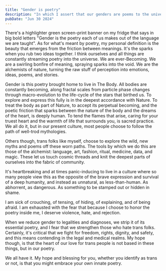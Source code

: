 ```yaml
---
title: "Gender is poetry"
description: "In which I assert that our genders are poems to the universe."
pubDate: "Jun 30 2024"
---
```


There's a highlighter green screen-print banner on my fridge that says in big bold letters "Gender is the poetry each of us makes out of the language we are taught". As for what's meant by poetry, my personal definition is the beauty that emerges from the friction between meanings. It's the sparks when you rub two ideas together. I think ourselves and all things are constantly streaming poetry into the universe. We are ever-Becoming. We are a swirling bonfire of meaning, spraying sparks into the void. We are the alchemists of nature, turning the raw stuff of perception into emotions, ideas, poems, and stories.

Gender is this poetry brought home to live in The Body. All bodies are constantly becoming, along fractal scales from particle phase changes through macro-evolution to the life-cycle of the stars that birthed us. To explore and express this fully is in the deepest accordance with Nature. To treat the body as part of Nature, to accept its perpetual becoming, and the poetic friction that sparks between the nature of the body and the dreams of the heart, is deeply human. To tend the flames that arise, caring for your truest heart and the warmth of life that surrounds you, is sacred practice. We all do it, but in our present culture, most people choose to follow the path of well-trod mythologies.

Others though, trans folks like myself, choose to explore the wild, new myths and poems off these worn paths. The tools by which we do this are those of the alchemist: language, art, fashion, ritual, medicine, data, and magic. These let us touch cosmic threads and knit the deepest parts of ourselves into the fabric of community.

It's heartbreaking and at times panic-inducing to live in a culture where so many people view this as the opposite of the brave expression and survival of a deep humanity, and instead as unnatural, as less-than-human. As abhorrent, as dangerous. As something to be stamped out or hidden in shame.

I am sick of crouching, of tensing, of hiding, of explaining, and of being afraid. I am exhausted with the fear that because I choose to honor the poetry inside me, I deserve violence, hate, and rejection.

When we reduce gender to legalities and diagnoses, we strip it of its essential poetry, and I fear that we strengthen those who hate trans folks. Certainly, it's critical that we fight for freedom, rights, dignity, and safety, and this means contending in the legal and medical realms. My hope though, is that the heart of our love for trans people is not based in these things, but in our poetry.

We all have it. My hope and blessing for you, whether you identify as trans or not, is that you might embrace your own innate poetry.
